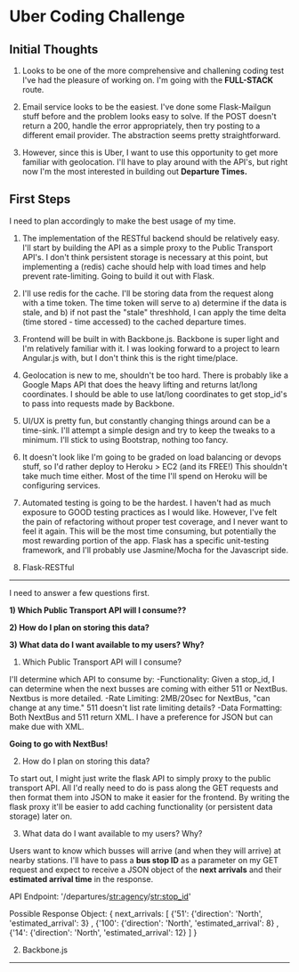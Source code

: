Uber Coding Challenge
====================

Initial Thoughts
---------------
1) Looks to be one of the more comprehensive and challening coding test I've had the pleasure of working on. I'm going with the **FULL-STACK** route.

2) Email service looks to be the easiest. I've done some Flask-Mailgun stuff before and the problem looks easy to solve. If the POST doesn't return a 200, handle the error appropriately, then try posting to a different email provider. The abstraction seems pretty straightforward.

3) However, since this is Uber, I want to use this opportunity to get more familiar with geolocation. I'll have to play around with the API's, but right now I'm the most interested in building out **Departure Times.**


First Steps
--------------
I need to plan accordingly to make the best usage of my time. 

1) The implementation of the RESTful backend should be relatively easy. I'll start by building the API as a simple proxy to the Public Transport API's. I don't think persistent storage is necessary at this point, but implementing a (redis) cache should help with load times and help prevent rate-limiting. Going to build it out with Flask.

2) I'll use redis for the cache. I'll be storing data from the request along with a time token. The time token will serve to a) determine if the data is stale, and b) if not past the "stale" threshhold, I can apply the time delta (time stored - time accessed) to the cached departure times.

3) Frontend will be built in with Backbone.js. Backbone is super light and I'm relatively familiar with it. I was looking forward to a project to learn Angular.js with, but I don't think this is the right time/place.

4) Geolocation is new to me, shouldn't be too hard. There is probably like a Google Maps API that does the heavy lifting and returns lat/long coordinates. I should be able to use lat/long coordinates to get stop_id's to pass into requests made by Backbone.

5) UI/UX is pretty fun, but constantly changing things around can be a time-sink. I'll attempt a simple design and try to keep the tweaks to a minimum. I'll stick to using Bootstrap, nothing too fancy.

6) It doesn't look like I'm going to be graded on load balancing or devops stuff, so I'd rather deploy to Heroku > EC2 (and its FREE!) This shouldn't take much time either. Most of the time I'll spend on Heroku will be configuring services.

7) Automated testing is going to be the hardest. I haven't had as much exposure to GOOD testing practices as I would like. However, I've felt the pain of refactoring without proper test coverage, and I never want to feel it again. This will be the most time consuming, but potentially the most rewarding portion of the app. Flask has a specific unit-testing framework, and I'll probably use Jasmine/Mocha for the Javascript side.


1) Flask-RESTful
------------
I need to answer a few questions first.

**1) Which Public Transport API will I consume??**

**2) How do I plan on storing this data?**

**3) What data do I want available to my users? Why?**

1) Which Public Transport API will I consume?

I'll determine which API to consume by:
-Functionality: Given a stop_id, I can determine when the next busses are coming with either 511 or NextBus. Nextbus is more detailed.
-Rate Limiting: 2MB/20sec for NextBus, "can change at any time." 511 doesn't list rate limiting details?
-Data Formatting: Both NextBus and 511 return XML. I have a preference for JSON but can make due with XML.

**Going to go with NextBus!**

2) How do I plan on storing this data?

To start out, I might just write the flask API to simply proxy to the public transport API. All I'd really need to do is pass along the GET requests and then format them into JSON to make it easier for the frontend. By writing the flask proxy it'll be easier to add caching functionality (or persistent data storage) later on.

3) What data do I want available to my users? Why?

Users want to know which busses will arrive (and when they will arrive) at nearby stations. I'll have to pass a **bus stop ID** as a parameter on my GET request and expect to receive a JSON object of the **next arrivals** and their **estimated arrival time** in the response.

API Endpoint: '/departures/<str:agency>/<str:stop_id>'

Possible Response Object: 
    { next_arrivals: 
        [  {'51': {'direction': 'North', 'estimated_arrival': 3} 
        ,  {'100': {'direction': 'North', 'estimated_arrival': 8}
        ,  {'14': {'direction': 'North', 'estimated_arrival': 12}
        ]
     }


2) Backbone.js
----------

